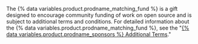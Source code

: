 The {% data variables.product.prodname_matching_fund %} is a gift designed to encourage community funding of work on open source and is subject to additional terms and conditions. For detailed information about the {% data variables.product.prodname_matching_fund %}, see the "[{% data variables.product.prodname_sponsors %} Additional Terms](/github/site-policy/github-sponsors-additional-terms)."
